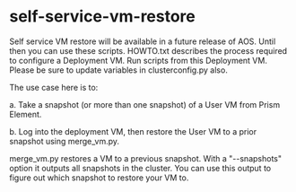 # self-service-vm-restore

Self service VM restore will be available in a future release of AOS. Until then you can use these scripts.
HOWTO.txt describes the process required to configure a Deployment VM. Run scripts from this Deployment VM.
Please be sure to update variables in clusterconfig.py also.

The use case here is to:

a. Take a snapshot (or more than one snapshot) of a User VM from Prism Element.

b. Log into the deployment VM, then restore the User VM to a prior snapshot using merge_vm.py.

merge_vm.py restores a VM to a previous snapshot. With a "--snapshots" option it outputs all snapshots in the cluster. You can use this output to figure out which snapshot to restore your VM to.


